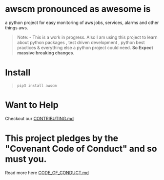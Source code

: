 # awscm **pronounced as awesome** is
a python project for easy monitoring of aws jobs, services, alarms and other things aws.

> Note: - This is a work in progress. Also I am using this project to learn about python packages , test driven development , python best practices & everything else a python project could need.
**So Expect massive breaking changes.** 

# Install
> `pip3 install awscm`

# Want to Help
Checkout our [CONTRIBUTING.md](/CONTRIBUTING.md)

# This project pledges by the "Covenant Code of Conduct" and so must you.
Read more here [CODE_OF_CONDUCT.md](/CODE_OF_CONDUCT.md)